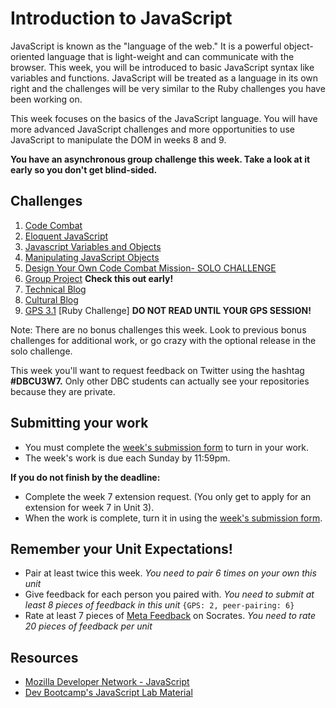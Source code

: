 # Introduction to JavaScript

<!-- Please do not start week 7. We will release it with changes at least by the Friday before the week begins. -->

JavaScript is known as the "language of the web." It is a powerful object-oriented language that is light-weight and can communicate with the browser. This week, you will be introduced to basic JavaScript syntax like variables and functions. JavaScript will be treated as a language in its own right and the challenges will be very similar to the Ruby challenges you have been working on.

This week focuses on the basics of the JavaScript language. You will have more advanced JavaScript challenges and more opportunities to use JavaScript to manipulate the DOM in weeks 8 and 9.

**You have an asynchronous group challenge this week. Take a look at it early so you don't get blind-sided.**

## Challenges
1. [Code Combat](1-code-combat)
2. [Eloquent JavaScript](2-eloquent-js)
3. [Javascript Variables and Objects](3-js-variables-objects)
4. [Manipulating JavaScript Objects](4-manipulating-js-objects)
5. [Design Your Own Code Combat Mission- SOLO CHALLENGE](5-design-cc-mission-solo-challenge)
6. [Group Project](6-group-project) **Check this out early!**
7. [Technical Blog](7-technical-blog.md)
8. [Cultural Blog](8-cultural-blog.md)
9. [GPS 3.1](9-gps3-1) [Ruby Challenge] **DO NOT READ UNTIL YOUR GPS SESSION!**

Note: There are no bonus challenges this week. Look to previous bonus challenges for additional work, or go crazy with the optional release in the solo challenge.

This week you'll want to request feedback on Twitter using the hashtag **#DBCU3W7.** Only other DBC students can actually see your repositories because they are private.

## Submitting your work
- You must complete the [week's submission form](http://apply.devbootcamp.com) to turn in your work.
- The week's work is due each Sunday by 11:59pm.

**If you do not finish by the deadline:**
- Complete the week 7 extension request. (You only get to apply for an extension for week 7 in Unit 3).
- When the work is complete, turn it in using the [week's submission form](http://apply.devbootcamp.com).

## Remember your Unit Expectations!
- Pair at least twice this week.  *You need to pair 6 times on your own this unit*
- Give feedback for each person you paired with. *You need to submit at least 8 pieces of feedback in this unit* `{GPS: 2, peer-pairing: 6}`
- Rate at least 7 pieces of [Meta Feedback](https://socrates.devbootcamp.com/feedback) on Socrates. *You need to rate 20 pieces of feedback per unit*

## Resources
- [Mozilla Developer Network - JavaScript](https://developer.mozilla.org/en-US/docs/Web/JavaScript)
- [Dev Bootcamp's JavaScript Lab Material](reading-material/javascript_intro_lab)

